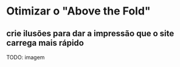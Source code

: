 # Otimizar o "Above the Fold"

## crie ilusões para dar a impressão que o site carrega mais rápido

TODO: imagem
